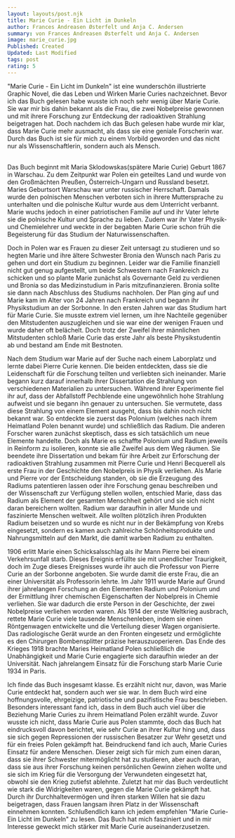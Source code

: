 ```yaml
---
layout: layouts/post.njk
title: Marie Curie - Ein Licht im Dunkeln
author: Frances Andreasen Østerfelt und Anja C. Andersen
summary: von Frances Andreasen Østerfelt und Anja C. Andersen
image: marie_curie.jpg
Published: Created
Updated: Last Modified
tags: post
rating: 5
---
```

"Marie Curie - Ein Licht im Dunkeln" ist eine wunderschön illustrierte Graphic Novel, die das Leben und Wirken Marie Curies nachzeichnet. Bevor ich das Buch gelesen habe wusste ich noch sehr wenig über Marie Curie. Sie war mir bis dahin bekannt als die Frau, die zwei Nobelpreise gewonnen und mit ihrere Forschung zur Entdeckung der radioaktiven Strahlung beigetragen hat. Doch nachdem ich das Buch gelesen habe wurde mir klar, dass Marie Curie mehr ausmacht, als dass sie eine geniale Forscherin war. Durch das Buch ist sie für mich zu einem Vorbild geworden und das nicht nur als Wissenschaftlerin, sondern auch als Mensch.

<br/>
Das Buch beginnt mit Maria Sklodowskas(spätere Marie Curie) Geburt 1867 in Warschau. Zu dem Zeitpunkt war Polen ein geteiltes Land und wurde von den Großmächten Preußen, Österreich-Ungarn und Russland besetzt. Maries Geburtsort Warschau war unter russischer Herrschaft. Damals wurde den polnischen Menschen verboten sich in ihrere Muttersprache zu unterhalten und die polnische Kultur wurde aus dem Unterricht verbannt. 
Marie wuchs jedoch in einer patriotischen Familie auf und ihr Vater lehrte sie die polnische Kultur und Sprache zu lieben. Zudem war ihr Vater Physik- und Chemielehrer und weckte in der begabten Marie Curie schon früh die Begeisterung für das Studium der Naturwissenschaften. 

Doch in Polen war es Frauen zu dieser Zeit untersagt zu studieren und so hegten Marie und ihre ältere Schwester Bronia den Wunsch nach Paris zu gehen und dort ein Studium zu beginnen. Leider war die Familie finanziell nicht gut genug aufgestellt, um beide Schwestern nach Frankreich zu schicken und so plante Marie zunächst als Governante Geld zu verdienen und Bronia so das Medizinstudium in Paris mitzufinanzieren. Bronia sollte sie dann nach Abschluss des Studiums nachholen. Der Plan ging auf und Marie kam im Alter von 24 Jahren nach Frankreich und begann ihr Physikstudium an der Sorbonne. 
In den ersten Jahren war das Studium hart für Marie Curie. Sie musste extrem viel lernen, um ihre Nachteile gegenüber den Mitstudenten auszugleichen und sie war eine der wenigen Frauen und wurde daher oft belächelt. Doch trotz der Zweifel ihrer männlichen Mitstudenten schloß Marie Curie das erste Jahr als beste Physikstudentin ab und bestand am Ende mit Bestnoten.

Nach dem Studium war Marie auf der Suche nach einem Laborplatz und lernte dabei Pierre Curie kennen. Die beiden entdeckten, dass sie die Leidenschaft für die Forschung teilten und verliebten sich ineinander. 
Marie begann kurz darauf innerhalb ihrer Dissertation die Strahlung von verschiedenen Materialien zu untersuchen. Während ihrer Experimente fiel ihr auf, dass der Abfallstoff Pechblende eine ungewöhnlich hohe Strahlung aufweist und sie begann ihn genauer zu untersuchen.
Sie vermutete, dass diese Strahlung von einem Element ausgeht, dass bis dahin noch nicht bekannt war. So entdeckte sie zuerst das Polonium (welches nach ihrem Heimatland Polen benannt wurde) und schließlich das Radium. Die anderen Forscher waren zunächst skeptisch, dass es sich tatsächlich um neue Elemente handelte. Doch als Marie es schaffte Polonium und Radium jeweils in Reinform zu isolieren, konnte sie alle Zweifel aus dem Weg räumen. Sie beendete ihre Dissertation und bekam für ihre Arbeit zur Erforschung der radioaktiven Strahlung zusammen mit Pierre Curie und Henri Becquerell als erste Frau in der Geschichte den Nobelpreis in Physik verliehen. 
Als Marie und Pierre vor der Entscheidung standen, ob sie die Erzeugung des Radiums patentieren lassen oder ihre Forschung genau beschreiben und der Wissenschaft zur Verfügung stellen wollen, entschied Marie, dass das Radium als Element der gesamten Menschheit gehört und sie sich nicht daran bereichern wollten. 
Radium war daraufhin in aller Munde und faszinierte Menschen weltweit. Alle wollten plötzlich ihren Produkten Radium beisetzen und so wurde es nicht nur in der Bekämpfung von Krebs eingesetzt, sondern es kamen auch zahlreiche Schönheitsprodukte und Nahrungsmitteln auf den Markt, die damit warben Radium zu enthalten. 

1906 erlitt Marie einen Schicksalsschlag als ihr Mann Pierre bei einem Verkehrsunfall starb. Dieses Ereignis erfüllte sie mit unendlicher Traurigkeit, doch im Zuge dieses Ereignisses wurde ihr auch die Professur von Pierre Curie an der Sorbonne angeboten. Sie wurde damit die erste Frau, die an einer Universität als Professorin lehrte. Im Jahr 1911 wurde Marie auf Grund ihrer jahrelangen Forschung an den Elementen Radium und Polonium und der Ermittlung ihrer chemischen Eigenschaften der Nobelpreis in Chemie verliehen. Sie war dadurch die erste Person in der Geschichte, der zwei Nobelpreise verliehen worden waren. 
Als 1914 der erste Weltkrieg ausbrach, rettete Marie Curie viele tausende Menschenleben, indem sie einen Röntgenwagen entwickelte und die Verteilung dieser Wagen organisierte. Das radiologische Gerät wurde an den Fronten eingesetz und ermöglichte es den Chirurgen Bombensplitter präzise herauszuoperieren. Das Ende des Krieges 1918 brachte Maries Heimatland Polen schließlich die Unabhängigkeit und Marie Curie engagierte sich daraufhin wieder an der Universität.
Nach jahrelangem Einsatz für die Forschung starb Marie Curie 1934 in Paris. 
<br/>

Ich finde das Buch insgesamt klasse. Es erzählt nicht nur, davon, was Marie Curie entdeckt hat, sondern auch wer sie war. In dem Buch wird eine hoffnungsvolle, ehrgeizige, patriotische und pazifistische Frau beschrieben. Besonders interessant fand ich, dass in dem Buch auch viel über die Beziehung Marie Curies zu ihrem Heimatland Polen erzählt wurde. Zuvor wusste ich nicht, dass Marie Curie aus Polen stammte, doch das Buch hat eindrucksvoll davon berichtet, wie sehr Curie an ihrer Kultur hing und, dass sie sich gegen Repressionen der russischen Besatzer zur Wehr gesetzt und für ein freies Polen gekämpft hat. Beindruckend fand ich auch, Marie Curies Einsatz für andere Menschen. Dieser zeigt sich für mich zum einen daran, dass sie ihrer Schwester mitermöglicht hat zu studieren, aber auch daran, dass sie aus ihrer Forschung keinen persönlichen Gewinn ziehen wollte und sie sich im Krieg für die Versorgung der Verwundeten eingesetzt hat, obwohl sie den Krieg zutiefst ablehnte. Zuletzt hat mir das Buch verdeutlicht wie stark die Widrigkeiten waren, gegen die Marie Curie gekämpft hat. Durch ihr Durchhaltevermögen und ihren starken Willen hat sie dazu beigetragen, dass Frauen langsam ihren Platz in der Wissenschaft einnehmen konnten. 
Schlußendlich kann ich jedem empfehlen "Marie Curie- Ein Licht im Dunkeln" zu lesen. Das Buch hat mich fasziniert und in mir Interesse geweckt mich stärker mit Marie Curie auseinanderzusetzen.